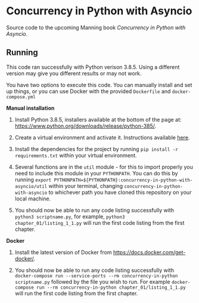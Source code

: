 # Concurrency in Python with Asyncio

Source code to the upcoming Manning book *Concurrency in Python with Asyncio*.

## Running
This code ran successfully with Python verison 3.8.5. Using a different version may give you different results or may not work. 

You have two options to execute this code. You can manually install and set up things, or you can use Docker with the provided `Dockerfile` and `docker-compose.yml`

**Manual installation**

1. Install Python 3.8.5, installers available at the bottom of the page at: https://www.python.org/downloads/release/python-385/.

2. Create a virtual environment and activate it. Instructions available [here](https://packaging.python.org/guides/installing-using-pip-and-virtual-environments/#creating-a-virtual-environment).

3. Install the dependencies for the project by running `pip install -r requirements.txt` within your virtual environment.

3. Several functions are in the `util` module - for this to import properly you need to include this module in your `PYTHONPATH`. You can do this by running `export PYTHONPATH=${PYTHONPATH}:concurrency-in-python-with-asyncio/util` within your terminal, changing `concurrency-in-python-with-asyncio` to whichever path you have cloned this repository on your local machine. 

5. You should now be able to run any code listing successfully with `python3 scriptname.py`, for example, `python3 chapter_01/listing_1_1.py` will run the first code listing from the first chapter.

**Docker**

1. Install the latest version of Docker from https://docs.docker.com/get-docker/.

2. You should now be able to run any code listing successfully with `docker-compose run --service-ports --rm concurrency-in-python scriptname.py` followed by the file you wish to run. For example `docker-compose run --rm concurrency-in-python chapter_01/listing_1_1.py` will run the first code listing from the first chapter.

